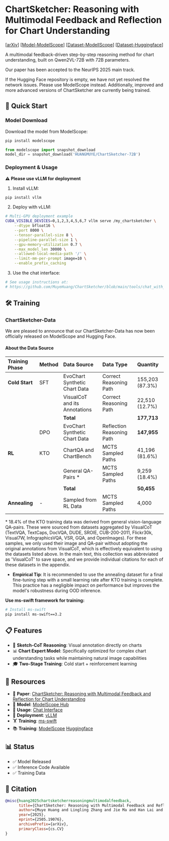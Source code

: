 # ChartSketcher: Reasoning with Multimodal Feedback and Reflection for Chart Understanding

[[arXiv](https://arxiv.org/abs/2505.19076)]
[[Model-ModelScope](https://www.modelscope.cn/models/HUANGMUYE/ChartSketcher-72B)]
[[Dataset-ModellScope](https://www.modelscope.cn/datasets/HUANGMUYE/ChartSketcher-Data)]
[[Dataset-Huggingface](https://huggingface.co/datasets/MuyeHuang/ChartSketcher-Data)]

A multimodal feedback-driven step-by-step reasoning method for chart understanding, built on Qwen2VL-72B with 72B parameters.

Our paper has been accepted to the NeurIPS 2025 main track. 

If the Hugging Face repository is empty, we have not yet resolved the network issues. Please use ModelScope instead.
Additionally, improved and more advanced versions of ChartSketcher are currently being trained.

## 🚀 Quick Start

### Model Download
Download the model from ModelScope:
```bash
pip install modelscope
```

```python
from modelscope import snapshot_download
model_dir = snapshot_download('HUANGMUYE/ChartSketcher-72B')
```

### Deployment & Usage

**⚠️ Please use vLLM for deployment**

1. Install vLLM:
```bash
pip install vllm
```

2. Deploy with vLLM:
```bash
# Multi-GPU deployment example
CUDA_VISIBLE_DEVICES=0,1,2,3,4,5,6,7 vllm serve /my_chartsketcher \
    --dtype bfloat16 \
    --port 8000 \
    --tensor-parallel-size 8 \
    --pipeline-parallel-size 1 \
    --gpu-memory-utilization 0.7 \
    --max_model_len 30000 \
    --allowed-local-media-path '/' \
    --limit-mm-per-prompt image=10 \
    --enable_prefix_caching
```

3. Use the chat interface:
```bash
# See usage instructions at:
# https://github.com/MuyeHuang/ChartSketcher/blob/main/tools/chat_with_ChartSketcher.py
```

## 🛠️ Training

### ChartSketcher-Data

We are pleased to announce that our ChartSketcher-Data has now been officially released on ModelScope and Hugging Face.
#### About the Data Source

| Training Phase | Method | Data Source | Data Type | Quantity |
| :--- | :--- | :--- | :--- | :--- |
| **Cold Start** | SFT | EvoChart Synthetic Chart Data | Correct Reasoning Path | 155,203 (87.3%) |
| | | VisualCoT and its Annotations | Correct Reasoning Path | 22,510 (12.7%) |
| | | **Total** | | **177,713** |
| | DPO | EvoChart Synthetic Chart Data | Reflection Reasoning Path| **147,955** |
| **RL** | KTO | ChartQA and ChartBench | MCTS Sampled Paths | 41,196 (81.6%) |
| | | General QA-Pairs * | MCTS Sampled Paths | 9,259 (18.4%) |
| | | **Total** | | **50,455** |
| **Annealing** | - | Sampled from RL Data | MCTS Sampled Paths | 4,000 |

\* 18.4% of the KTO training data was derived from general vision-language QA-pairs. These were sourced from datasets aggregated by VisualCoT (TextVQA, TextCaps, DocVQA, DUDE, SROIE, CUB-200-2011, Flickr30k, Visual7W, InfographicsVQA, VSR, GQA, and OpenImages). For these samples, we only used their image and QA-pair without adopting the original annotations from VisualCoT, which is effectively equivalent to using the datasets listed above. In the main text, this collection was abbreviated as 'VisualCoT' to save space, and we provide individual citations for each of these datasets in the appendix.
*   **Empirical Tip**: It is recommended to use the annealing dataset for a final fine-tuning step with a small learning rate after KTO training is complete. This practice has a negligible impact on performance but improves the model's robustness during OOD inference.


**Use ms-swift framework for training:**

```bash
# Install ms-swift
pip install ms-swift==3.2
```

## 📋 Features

- 🎯 **Sketch-CoT Reasoning**: Visual annotation directly on charts
- 📊 **Chart Expert Model**: Specifically optimized for complex chart understanding tasks while maintaining natural image capabilities
- 🎓 **Two-Stage Training**: Cold start + reinforcement learning

## 🔗 Resources

- 📄 **Paper**: [ChartSketcher: Reasoning with Multimodal Feedback and Reflection for Chart Understanding](https://arxiv.org/abs/2505.19076)
- 🤖 **Model**: [ModelScope Hub](https://www.modelscope.cn/models/HUANGMUYE/ChartSketcher-72B)
- 🔧 **Usage**: [Chat Interface](https://github.com/MuyeHuang/ChartSketcher/blob/main/tools/chat_with_ChartSketcher.py)
- 🚀 **Deployment**: [vLLM](https://github.com/vllm-project/vllm)
- 🏋️ **Training**: [ms-swift](https://github.com/modelscope/ms-swift)
- 📚 **Training**: [ModelScope](https://www.modelscope.cn/datasets/HUANGMUYE/ChartSketcher-Data) [Huggingface](https://huggingface.co/datasets/MuyeHuang/ChartSketcher-Data)


## 📊 Status

- ✅ Model Released
- ✅ Inference Code Available  
- ✅ Training Data

## 📖 Citation

```bibtex
@misc{huang2025chartsketcherreasoningmultimodalfeedback,
      title={ChartSketcher: Reasoning with Multimodal Feedback and Reflection for Chart Understanding}, 
      author={Muye Huang and Lingling Zhang and Jie Ma and Han Lai and Fangzhi Xu and Yifei Li and Wenjun Wu and Yaqiang Wu and Jun Liu},
      year={2025},
      eprint={2505.19076},
      archivePrefix={arXiv},
      primaryClass={cs.CV}
}
```

